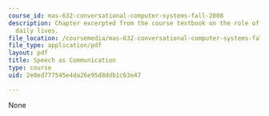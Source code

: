 ```yaml
---
course_id: mas-632-conversational-computer-systems-fall-2008
description: Chapter excerpted from the course textbook on the role of speech in our
  daily lives.
file_location: /coursemedia/mas-632-conversational-computer-systems-fall-2008/2e0ed777545e4da26e95d8ddb1c63e47_schmandt_ch1.pdf
file_type: application/pdf
layout: pdf
title: Speech as Communication
type: course
uid: 2e0ed777545e4da26e95d8ddb1c63e47

---
```

None